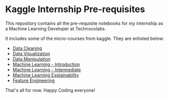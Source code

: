 # Kaggle Internship Pre-requisites
This repository contains all the pre-requisite notebooks for my internship as a Machine Learning Developer at Technocolabs. 

It includes some of the micro-courses from kaggle. They are enlisted below:

- [Data Cleaning](https://www.kaggle.com/learn/data-cleaning)
- [Data Visualization](https://www.kaggle.com/learn/data-visualization)
- [Data Manipulation](https://www.kaggle.com/learn/pandas)
- [Machine Learning - Introduction](https://www.kaggle.com/learn/intro-to-machine-learning)
- [Machine Learning - Intermediate](https://www.kaggle.com/learn/intermediate-machine-learning)
- [Machine Learning Explainability](https://www.kaggle.com/learn/machine-learning-explainability)
- [Feature Engineering](https://www.kaggle.com/learn/feature-engineering)

That's all for now. Happy Coding everyone!

